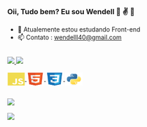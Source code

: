 ### Oii, Tudo bem? Eu sou Wendell  🧙‍ ✌ 👋

- 🌱 Atualemente estou estudando Front-end 
- 📫 Contato : wendelll40@gmail.com 

##

<div>
  <a href="https://github.com/wendelllds">
  <img height="180em" src="https://github-readme-stats.vercel.app/api?username=wendelllds&show_icons=true&theme=github_dark&include_all_commits=true&count_private=true"/>
  <img height="130em" src="https://github-readme-stats.vercel.app/api/top-langs/?username=wendelllds&layout=compact&langs_count=7&theme=github_dark"/>
</div>
  
 

  <div style="display: inline_block"><br>
    <link rel="stylesheet" href="https://cdn.jsdelivr.net/gh/devicons/devicon@v2.13.0/devicon.min.css">

  <img align="center" alt="wendell-Js" height="30" width="40" src="https://raw.githubusercontent.com/devicons/devicon/master/icons/javascript/javascript-plain.svg">
  <img align="center" alt="wendell-HTML" height="30" width="40" src="https://raw.githubusercontent.com/devicons/devicon/master/icons/html5/html5-original.svg">
  <img align="center" alt="wndell-CSS" height="30" width="40" src="https://raw.githubusercontent.com/devicons/devicon/master/icons/css3/css3-original.svg">
  <img align="center" alt="Rafa-Python" height="30" width="40" src="https://raw.githubusercontent.com/devicons/devicon/master/icons/python/python-original.svg">
  
    
</div>
  
  
 ##
  
  <div> 
    
  
  <a href="https://instagram.com/wendelllucasds" target="_blank"><img src="https://img.shields.io/badge/-Instagram-%23E4405F?style=for-the-badge&logo=instagram&logoColor=white" target="_blank"></a>   
	    
     
  <a href="https://www.linkedin.com/in/wendell-lucas-domingos-dos-santos-39711211b/" target="_blank"><img src="https://img.shields.io/badge/-LinkedIn-%230077B5?style=for-the-badge&logo=linkedin&logoColor=white" target="_blank"></a> 
 
    
 
 
</div>

  
  
  
